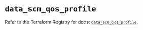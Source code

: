 # `data_scm_qos_profile`

Refer to the Terraform Registry for docs: [`data_scm_qos_profile`](https://registry.terraform.io/providers/paloaltonetworks/scm/1.0.2/docs/data-sources/qos_profile).

